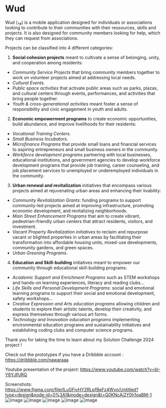 # Wud
Wud (ود) is a mobile application designed for individuals or associations looking to contribute to their communities with their ressources, skills and projects. It is also designed for community members looking for help, which they can request from associations. 

Projects can be classified into 4 different categories:

1) **Social cohesion projects** meant to cultivate a sense of belonging, unity, and cooperation among residents:
* _Community Service Projects_ that bring community members together to work on volunteer projects aimed at addressing local needs.
* _Cultural Events_. 
* _Public space activities_ that activate public areas such as parks, plazas, and cultural centers through events, performances, and activities that bring people together. 
* _Youth & cross-generational activities_ meant foster a sense of responsibility and civic engagement in youth and adults.

2) **Economic empowerment programs** to create economic opportunities, build abundance, and improve livelihoods for their residents:
* _Vocational Training Centers_.
* _Small Business Incubators_.
* _Microfinance Programs_ that provide small loans and financial services to aspiring entrepreneurs and small business owners in the community. 
* _Workforce development programs_ partnering with local businesses, educational institutions, and government agencies to develop workforce development programs that provide job training, career counseling, and job placement services to unemployed or underemployed individuals in the community. 

3) **Urban renewal and revitalization** initiatives that encompass various projects aimed at rejuvenating urban areas and enhancing their livability:
* _Community Revitalization Grants_: funding programs to support community-led projects aimed at improving infrastructure, promoting economic development, and revitalizing neighborhoods.
* _Main Street Enhancement Programs_ that aim to create vibrant, pedestrian-friendly urban centers that attract residents, visitors, and investment. 
* _Vacant Property Revitalization initiatives_ to reclaim and repurpose vacant or blighted properties in urban areas by facilitating their transformation into affordable housing units, mixed-use developments, community gardens, and green spaces. 
* _Urban Greening Programs_.

4) **Education and Skill-building** initiatives meant to empower our community through educational skill-building programs:
* _Academic Support and Enrichment Programs_ such as STEM workshops and hands-on learning experiences, literacy and reading clubs...
* _Life Skills and Personal Development Programs_: social and emotional learning programs to support their social and emotional development, safety workshops... 
* _Creative Expression and Arts education programs_ allowing children and students to explore their artistic talents, develop their creativity, and express themselves through various art forms.
* _Technology and Innovation education programs_ implementing environmental education programs and sustainability initiatives and establishing coding clubs and computer science programs.


Thank you for taking the time to learn about my Solution Challenge 2024 project !


Check out the prototypes if you have a Dribbble account : https://dribbble.com/nawaraaa

Youtube presentation of the project: https://www.youtube.com/watch?v=bI-Y6YJPJRQ


Screenshots: https://www.figma.com/file/ILuGFivHY2RLpfBeFz4Wvn/Untitled?type=design&node-id=0%3A1&mode=design&t=Q0KNcAi2Y0h1qaBM-1
![image](https://github.com/nourbenamor2001/Wud/assets/146457416/b9a3eac4-eea4-4e2d-a069-471064151976)
![image](https://github.com/nourbenamor2001/Wud/assets/146457416/515f3d52-2af1-45c6-b2c0-71966f1d7789)
![image](https://github.com/nourbenamor2001/Wud/assets/146457416/2d69e0e1-587b-4d28-945c-cd20004454ad)
![image](https://github.com/nourbenamor2001/Wud/assets/146457416/76a1c951-cb6d-41db-ba89-0de0cdb46485)
![image](https://github.com/nourbenamor2001/Wud/assets/146457416/08ec7024-ab97-4cb9-b535-f719b8241103)


